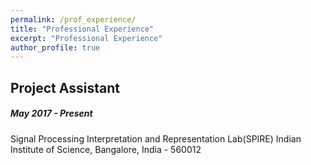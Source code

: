 ```yaml
---
permalink: /prof_experience/
title: "Professional Experience"
excerpt: "Professional Experience"
author_profile: true
---
```


Project Assistant
---
##### May 2017 - Present <br/>
Signal Processing Interpretation and Representation Lab(SPIRE)
Indian Institute of Science, Bangalore, India - 560012
